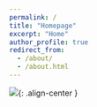 ```yaml
---
permalink: /
title: "Homepage"
excerpt: "Home"
author_profile: true
redirect_from: 
  - /about/
  - /about.html
---
```



![](/images/zAfk6Yr.gif){: .align-center }
